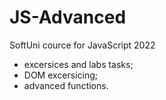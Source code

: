# JS-Advanced
SoftUni cource for JavaScript 2022
- excersices and labs tasks;
- DOM excersicing;
- advanced functions.
